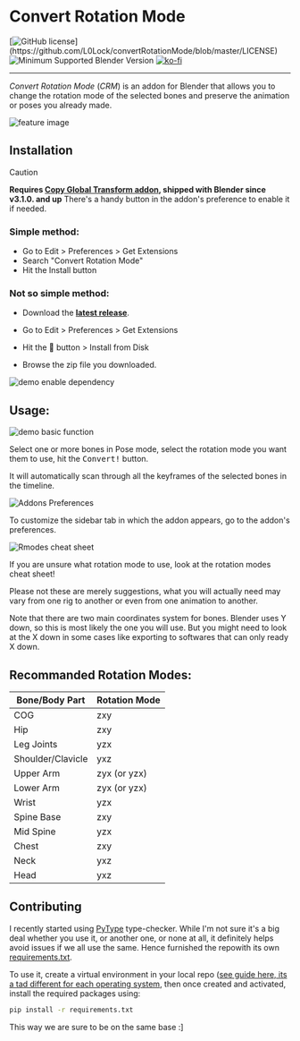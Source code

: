 # Convert Rotation Mode

[![GitHub license](https://img.shields.io/github/license/L0Lock/convertRotationMode?style=for-the-badge&labelColor=rgb(64,64,64))](https://github.com/L0Lock/convertRotationMode/blob/master/LICENSE) ![Minimum Supported Blender Version](https://img.shields.io/badge/Blender-4.2LTS+-green?style=for-the-badge&logo=blender&logoColor=white&labelColor=rgb(64,64,64)) [![ko-fi](https://ko-fi.com/img/githubbutton_sm.svg)](https://ko-fi.com/H2H818FHX)

-----

*Convert Rotation Mode* (*CRM*) is an addon for Blender that allows you to change the rotation mode of the selected bones and preserve the animation or poses you already made.

![feature image](Prez/Feature.png)

## Installation

> [!CAUTION]
> **Requires [Copy Global Transform addon](https://wiki.blender.org/wiki/Reference/Release_Notes/3.1/Add-ons#Copy_Global_Transform), shipped with Blender since v3.1.0. and up**
> There's a handy button in the addon's preference to enable it if needed.

### Simple method:

- Go to Edit > Preferences > Get Extensions
- Search "Convert Rotation Mode"
- Hit the Install button

### Not so simple method:

- Download the [**latest release**](https://github.com/L0Lock/convertRotationMode/releases/latest).

- Go to Edit > Preferences > Get Extensions

- Hit the 🔽 button > Install from Disk

- Browse the zip file you downloaded.

![demo enable dependency](./Prez/demo_enable_dependency.gif)

## Usage:

![demo basic function](./Prez/demo_basic_function.gif)

Select one or more bones in Pose mode, select the rotation mode you want them to use, hit the <kbd>Convert!</kbd> button.

It will automatically scan through all the keyframes of the selected bones in the timeline.

![Addons Preferences](./Prez/addon_preferences.gif)

To customize the sidebar tab in which the addon appears, go to the addon's preferences.

![Rmodes cheat sheet](./Prez/Rmodes_cheat_sheet.gif)

If you are unsure what rotation mode to use, look at the rotation modes cheat sheet!

Please not these are merely suggestions, what you will actually need may vary from one rig to another or even from one animation to another.

Note that there are two main coordinates system for bones. Blender uses Y down, so this is most likely the one you will use. But you might need to look at the X down in some cases like exporting to softwares that can only ready X down.

## Recommanded Rotation Modes:

| Bone/Body Part    | Rotation Mode |
| ----------------- | ------------- |
| COG               | zxy           |
| Hip               | zxy           |
| Leg Joints        | yzx           |
| Shoulder/Clavicle | yxz           |
| Upper Arm         | zyx (or yzx)  |
| Lower Arm         | zyx (or yzx)  |
| Wrist             | yzx           |
| Spine Base        | zxy           |
| Mid Spine         | yzx           |
| Chest             | zxy           |
| Neck              | yxz           |
| Head              | yxz           |

## Contributing

I recently started using [PyType](https://github.com/google/pytype) type-checker. While I'm not sure it's a big deal whether you use it, or another one, or none at all, it definitely helps avoid issues if we all use the same. Hence furnished the repowith its own [requirements.txt](https://github.com/L0Lock/convertRotationMode/blob/main/requirements.txt). 

To use it, create a virtual environment in your local repo ([see guide here, its a tad different for each operating system](https://www.geeksforgeeks.org/create-virtual-environment-using-venv-python/), then once created and activated, install the required packages using:

```bash
pip install -r requirements.txt
```

This way we are sure to be on the same base :] 
